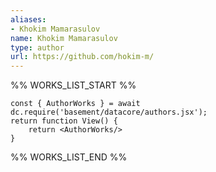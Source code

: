 ```yaml
---
aliases:
- Khokim Mamarasulov
name: Khokim Mamarasulov
type: author
url: https://github.com/hokim-m/
---
```



%% WORKS_LIST_START %%

```datacorejsx
const { AuthorWorks } = await dc.require('basement/datacore/authors.jsx');
return function View() {
    return <AuthorWorks/>
}
```
%% WORKS_LIST_END %%
